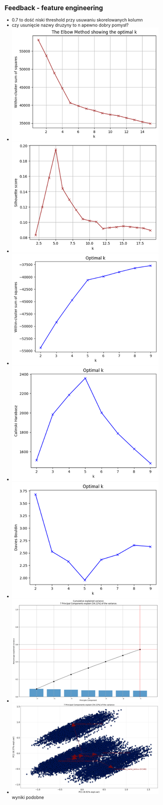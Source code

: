 ## Feedback - feature engineering
+ 0.7 to dość niski threshold przy usuwaniu skorelowanych kolumn
+ czy usunięcie nazwy druzyny to n apewno dobry pomysł?
+ ![alt text](image.png)
+ ![alt text](image-1.png)
+ ![alt text](image-2.png)
+ ![alt text](image-3.png)
+ ![alt text](image-4.png)
+ ![alt text](image-5.png)
+ ![alt text](image-6.png)
wyniki podobne